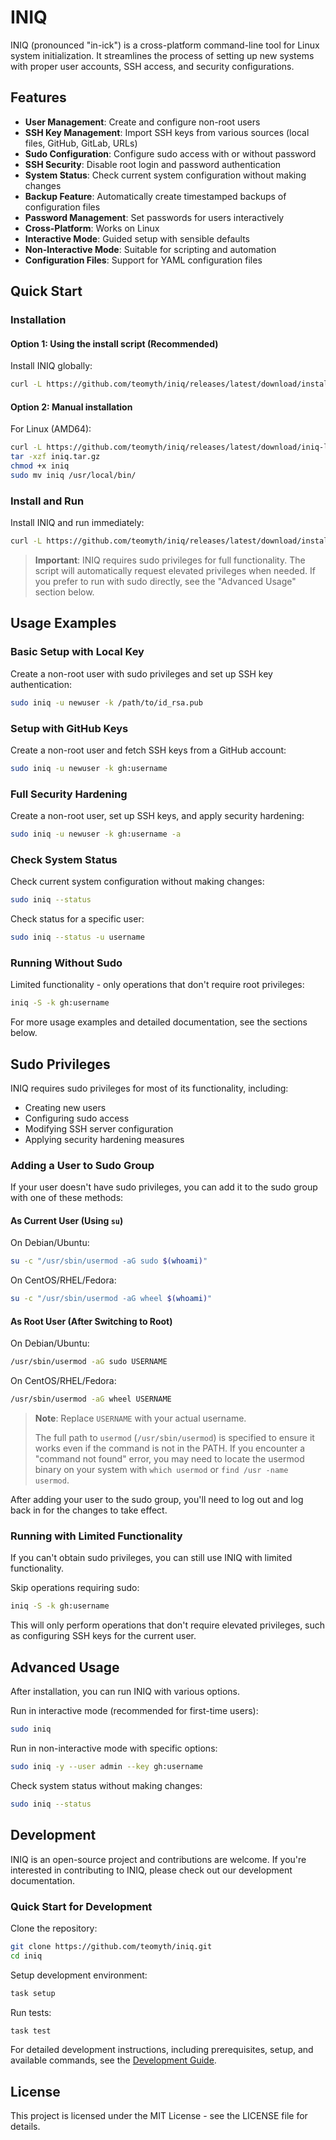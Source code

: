 # INIQ

INIQ (pronounced "in-ick") is a cross-platform command-line tool for Linux system initialization. It streamlines the process of setting up new systems with proper user accounts, SSH access, and security configurations.

## Features

- **User Management**: Create and configure non-root users
- **SSH Key Management**: Import SSH keys from various sources (local files, GitHub, GitLab, URLs)
- **Sudo Configuration**: Configure sudo access with or without password
- **SSH Security**: Disable root login and password authentication
- **System Status**: Check current system configuration without making changes
- **Backup Feature**: Automatically create timestamped backups of configuration files
- **Password Management**: Set passwords for users interactively
- **Cross-Platform**: Works on Linux
- **Interactive Mode**: Guided setup with sensible defaults
- **Non-Interactive Mode**: Suitable for scripting and automation
- **Configuration Files**: Support for YAML configuration files

## Quick Start

### Installation

#### Option 1: Using the install script (Recommended)

Install INIQ globally:

```bash
curl -L https://github.com/teomyth/iniq/releases/latest/download/install.sh | sudo bash
```

#### Option 2: Manual installation

For Linux (AMD64):

```bash
curl -L https://github.com/teomyth/iniq/releases/latest/download/iniq-linux-amd64.tar.gz -o iniq.tar.gz
tar -xzf iniq.tar.gz
chmod +x iniq
sudo mv iniq /usr/local/bin/
```

### Install and Run

Install INIQ and run immediately:

```bash
curl -L https://github.com/teomyth/iniq/releases/latest/download/install.sh | sudo bash && sudo iniq
```

> **Important**: INIQ requires sudo privileges for full functionality. The script will automatically request elevated privileges when needed. If you prefer to run with sudo directly, see the "Advanced Usage" section below.

## Usage Examples

### Basic Setup with Local Key

Create a non-root user with sudo privileges and set up SSH key authentication:

```bash
sudo iniq -u newuser -k /path/to/id_rsa.pub
```

### Setup with GitHub Keys

Create a non-root user and fetch SSH keys from a GitHub account:

```bash
sudo iniq -u newuser -k gh:username
```

### Full Security Hardening

Create a non-root user, set up SSH keys, and apply security hardening:

```bash
sudo iniq -u newuser -k gh:username -a
```

### Check System Status

Check current system configuration without making changes:

```bash
sudo iniq --status
```

Check status for a specific user:

```bash
sudo iniq --status -u username
```

### Running Without Sudo

Limited functionality - only operations that don't require root privileges:

```bash
iniq -S -k gh:username
```

For more usage examples and detailed documentation, see the sections below.

## Sudo Privileges

INIQ requires sudo privileges for most of its functionality, including:

- Creating new users
- Configuring sudo access
- Modifying SSH server configuration
- Applying security hardening measures

### Adding a User to Sudo Group

If your user doesn't have sudo privileges, you can add it to the sudo group with one of these methods:

#### As Current User (Using `su`)

On Debian/Ubuntu:

```bash
su -c "/usr/sbin/usermod -aG sudo $(whoami)"
```

On CentOS/RHEL/Fedora:

```bash
su -c "/usr/sbin/usermod -aG wheel $(whoami)"
```

#### As Root User (After Switching to Root)

On Debian/Ubuntu:

```bash
/usr/sbin/usermod -aG sudo USERNAME
```

On CentOS/RHEL/Fedora:

```bash
/usr/sbin/usermod -aG wheel USERNAME
```

> **Note**: Replace `USERNAME` with your actual username.
>
> The full path to `usermod` (`/usr/sbin/usermod`) is specified to ensure it works even if the command is not in the PATH. If you encounter a "command not found" error, you may need to locate the usermod binary on your system with `which usermod` or `find /usr -name usermod`.

After adding your user to the sudo group, you'll need to log out and log back in for the changes to take effect.

### Running with Limited Functionality

If you can't obtain sudo privileges, you can still use INIQ with limited functionality.

Skip operations requiring sudo:

```bash
iniq -S -k gh:username
```

This will only perform operations that don't require elevated privileges, such as configuring SSH keys for the current user.

## Advanced Usage

After installation, you can run INIQ with various options.

Run in interactive mode (recommended for first-time users):

```bash
sudo iniq
```

Run in non-interactive mode with specific options:

```bash
sudo iniq -y --user admin --key gh:username
```

Check system status without making changes:

```bash
sudo iniq --status
```

## Development

INIQ is an open-source project and contributions are welcome. If you're interested in contributing to INIQ, please check out our development documentation.

### Quick Start for Development

Clone the repository:

```bash
git clone https://github.com/teomyth/iniq.git
cd iniq
```

Setup development environment:

```bash
task setup
```

Run tests:

```bash
task test
```

For detailed development instructions, including prerequisites, setup, and available commands, see the [Development Guide](DEVELOPMENT.md).

## License

This project is licensed under the MIT License - see the LICENSE file for details.
